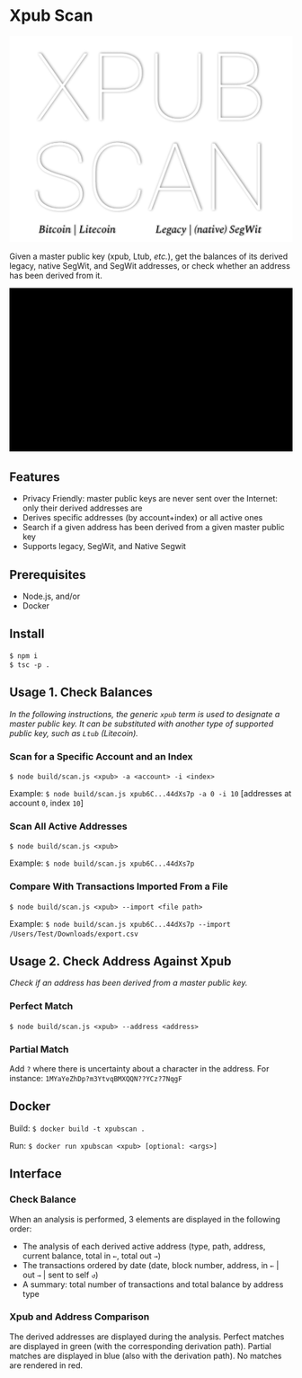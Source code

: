 # Xpub Scan

![XPUB](./doc/logo.png)

Given a master public key (xpub, Ltub, *etc.*), get the balances of its derived legacy, native SegWit, and SegWit addresses, or check whether an address has been derived from it.

![Example](./doc/demo_balance.gif)

## Features

* Privacy Friendly: master public keys are never sent over the Internet: only their derived addresses are 
* Derives specific addresses (by account+index) or all active ones
* Search if a given address has been derived from a given master public key
* Supports legacy, SegWit, and Native Segwit

## Prerequisites

- Node.js, and/or
- Docker

## Install

```
$ npm i
$ tsc -p .
```

## Usage 1. Check Balances

*In the following instructions, the generic `xpub` term is used to designate a master public key. It can be substituted with another type of supported public key, such as `Ltub` (Litecoin).*

### Scan for a Specific Account and an Index

`$ node build/scan.js <xpub> -a <account> -i <index>`

Example: 
`$ node build/scan.js xpub6C...44dXs7p -a 0 -i 10` [addresses at account `0`, index `10`]

### Scan All Active Addresses

`$ node build/scan.js <xpub>`

Example: 
`$ node build/scan.js xpub6C...44dXs7p`

### Compare With Transactions Imported From a File

`$ node build/scan.js <xpub> --import <file path>`

Example:
`$ node build/scan.js xpub6C...44dXs7p --import /Users/Test/Downloads/export.csv`

## Usage 2. Check Address Against Xpub

*Check if an address has been derived from a master public key.*

### Perfect Match

`$ node build/scan.js <xpub> --address <address>`

### Partial Match

Add `?` where there is uncertainty about a character in the address. For instance: `1MYaYeZhDp?m3YtvqBMXQQN??YCz?7NqgF`

## Docker

Build: `$ docker build -t xpubscan .`

Run: `$ docker run xpubscan <xpub> [optional: <args>]`

## Interface

### Check Balance
When an analysis is performed, 3 elements are displayed in the following order:
* The analysis of each derived active address (type, path, address, current balance, total in `←`, total out `→`)
* The transactions ordered by date (date, block number, address, in `←` | out `→` | sent to self `↺`)
* A summary: total number of transactions and total balance by address type

### Xpub and Address Comparison
The derived addresses are displayed during the analysis. Perfect matches are displayed in green (with the corresponding derivation path). Partial matches are displayed in blue (also with the derivation path). No matches are rendered in red.
